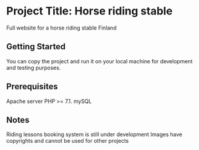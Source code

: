 # Project Title: Horse riding stable
Full website for a horse riding stable Finland

## Getting Started
You can copy the project and run it on your local machine for development and testing purposes.

## Prerequisites 
Apache server
PHP >= 7.1.
mySQL 

## Notes
Riding lessons booking system is still under development
Images have copyrights and cannot be used for other projects
